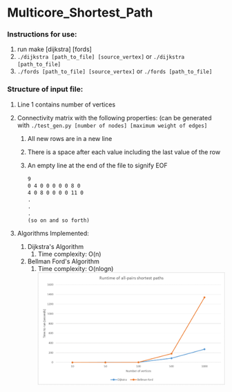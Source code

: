 # Multicore_Shortest_Path
### Instructions for use:
1. run make [dijkstra] [fords]
2. `./dijkstra [path_to_file] [source_vertex]` or `./dijkstra [path_to_file]`
3. `./fords [path_to_file] [source_vertex]` or `./fords [path_to_file]`

### Structure of input file:
1. Line 1 contains number of vertices

2. Connectivity matrix with the following properties: (can be generated with `./test_gen.py [number of nodes] [maximum weight of edges]`
    1. All new rows are in a new line
    2. There is a space after each value including the last value of the row
    3. An empty line at the end of the file to signify EOF
        
        ```e.g:
        9
        0 4 0 0 0 0 0 8 0 
        4 0 8 0 0 0 0 11 0 
        .
        .
        .
        (so on and so forth) 
        
        ```

3. Algorithms Implemented:
    1. Dijkstra's Algorithm
        1. Time complexity: O(n)
    2. Bellman Ford's Algorithm
        1. Time complexity: O(nlogn)
	![Timing diagram](https://raw.githubusercontent.com/akrishnan19/Multicore_Shortest_Path/master/timing_diagram.png)
